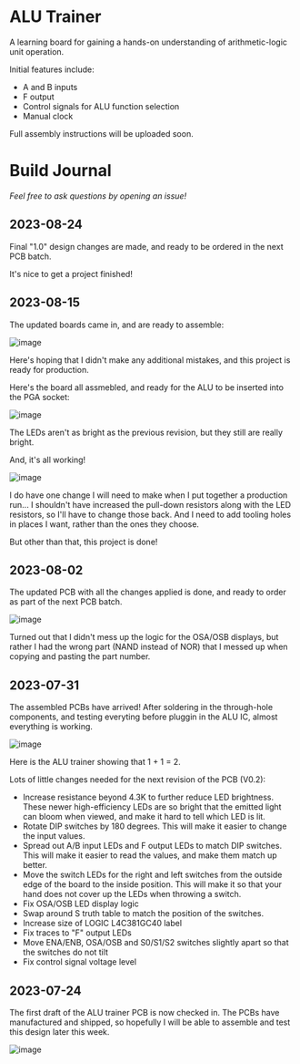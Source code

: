 # ALU Trainer

A learning board for gaining a hands-on understanding of arithmetic-logic unit operation.

Initial features include:
- A and B inputs
- F output
- Control signals for ALU function selection
- Manual clock

Full assembly instructions will be uploaded soon.

# Build Journal

_Feel free to ask questions by opening an issue!_

## 2023-08-24

Final "1.0" design changes are made, and ready to be ordered in the next PCB batch.

It's nice to get a project finished!

## 2023-08-15

The updated boards came in, and are ready to assemble:

![image](https://github.com/dslik/protonema/assets/5757591/8ec55101-aabc-4297-9cef-391744230868)

Here's hoping that I didn't make any additional mistakes, and this project is ready for production.

Here's the board all assmebled, and ready for the ALU to be inserted into the PGA socket:

![image](https://github.com/dslik/protonema/assets/5757591/427d0c4e-95dc-45a7-827d-b29c4214f94e)

The LEDs aren't as bright as the previous revision, but they still are really bright. 

And, it's all working!

![image](https://github.com/dslik/protonema/assets/5757591/6403cbda-b191-4f45-af59-830f0d770a98)

I do have one change I will need to make when I put together a production run... I shouldn't have increased the pull-down resistors along with the LED resistors, so I'll have to change those back. And I need to add tooling holes in places I want, rather than the ones they choose.

But other than that, this project is done!

## 2023-08-02

The updated PCB with all the changes applied is done, and ready to order as part of the next PCB batch.

![image](https://github.com/dslik/protonema/assets/5757591/b78dfacc-2ac7-499c-ae0d-2d7fe5468e16)

Turned out that I didn't mess up the logic for the OSA/OSB displays, but rather I had the wrong part (NAND instead of NOR) that I messed up when copying and pasting the part number.

## 2023-07-31

The assembled PCBs have arrived! After soldering in the through-hole components, and testing everyting before pluggin in the ALU IC, almost everything is working.

![image](https://github.com/dslik/protonema/assets/5757591/bfd7f0f2-4fc1-4f6f-b871-feb2e840938d)

Here is the ALU trainer showing that 1 + 1 = 2.

Lots of little changes needed for the next revision of the PCB (V0.2):

- Increase resistance beyond 4.3K to further reduce LED brightness. These newer high-efficiency LEDs are so bright that the emitted light can bloom when viewed, and make it hard to tell which LED is lit.
- Rotate DIP switches by 180 degrees. This will make it easier to change the input values.
- Spread out A/B input LEDs and F output LEDs to match DIP switches. This will make it easier to read the values, and make them match up better.
- Move the switch LEDs for the right and left switches from the outside edge of the board to the inside position. This will make it so that your hand does not cover up the LEDs when throwing a switch.
- Fix OSA/OSB LED display logic
- Swap around S truth table to match the position of the switches.
- Increase size of LOGIC L4C381GC40 label
- Fix traces to "F" output LEDs
- Move ENA/ENB, OSA/OSB and S0/S1/S2 switches slightly apart so that the switches do not tilt
- Fix control signal voltage level

## 2023-07-24

The first draft of the ALU trainer PCB is now checked in. The PCBs have manufactured and shipped, so hopefully I will be able to assemble and test this design later this week.

![image](https://github.com/dslik/protonema/assets/5757591/0b3c2193-0d05-4bc8-82e5-b252ea84a457)


